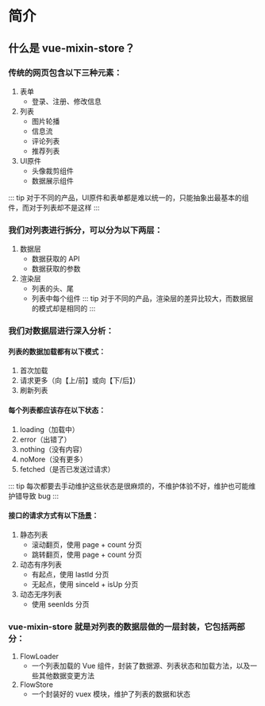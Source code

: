 # 简介

## 什么是 vue-mixin-store？

### 传统的网页包含以下三种元素：
1. 表单
    - 登录、注册、修改信息
2. 列表
    - 图片轮播
    - 信息流
    - 评论列表
    - 推荐列表
3. UI原件
    - 头像裁剪组件
    - 数据展示组件
    
::: tip
对于不同的产品，UI原件和表单都是难以统一的，只能抽象出最基本的组件，而对于列表却不是这样
:::

### 我们对列表进行拆分，可以分为以下两层：
1. 数据层
    - 数据获取的 API
    - 数据获取的参数
2. 渲染层
    - 列表的头、尾
    - 列表中每个组件
::: tip
对于不同的产品，渲染层的差异比较大，而数据层的模式却是相同的
:::

### 我们对数据层进行深入分析：

#### 列表的数据加载都有以下模式：
1. 首次加载
2. 请求更多（向【上/前】或向【下/后】）
3. 刷新列表

#### 每个列表都应该存在以下状态：
1. loading（加载中）
2. error（出错了）
3. nothing（没有内容）
4. noMore（没有更多）
5. fetched（是否已发送过请求）

::: tip
每次都要去手动维护这些状态是很麻烦的，不维护体验不好，维护也可能维护错导致 bug
:::

#### 接口的请求方式有以下[场景](https://www.jianshu.com/p/1601239f64b5)：
1. 静态列表
    - 滚动翻页，使用 page + count 分页
    - 跳转翻页，使用 page + count 分页
2. 动态有序列表
    - 有起点，使用 lastId 分页
    - 无起点，使用 sinceId + isUp 分页
3. 动态无序列表
    - 使用 seenIds 分页
    
### vue-mixin-store 就是对列表的数据层做的一层封装，它包括两部分：
1. FlowLoader
    - 一个列表加载的 Vue 组件，封装了数据源、列表状态和加载方法，以及一些其他数据变更方法
2. FlowStore
    - 一个封装好的 vuex 模块，维护了列表的数据和状态
